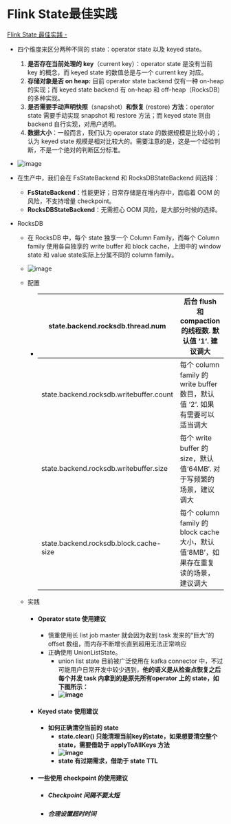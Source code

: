# Flink State最佳实践



[Flink State 最佳实践 -](https://ververica.cn/developers/flink-state-best-practices/)

- 四个维度来区分两种不同的 state：operator state 以及 keyed state。

  1. **是否存在当前处理的 key**（current key）：operator state 是没有当前 key 的概念，而 keyed state 的数值总是与一个 current key 对应。
  2. **存储对象是否 on heap:** 目前 operator state backend 仅有一种 on-heap 的实现；而 keyed state backend 有 on-heap 和 off-heap（RocksDB）的多种实现。
  3. **是否需要手动声明快照**（snapshot）**和恢复** (restore) **方法**：operator state 需要手动实现 snapshot 和 restore 方法；而 keyed state 则由 backend 自行实现，对用户透明。
  4. **数据大小**：一般而言，我们认为 operator state 的数据规模是比较小的；认为 keyed state 规模是相对比较大的。需要注意的是，这是一个经验判断，不是一个绝对的判断区分标准。

- ![image](https://static.lovedata.net/20-08-12-3cf2b0941431e750bed467d0be92cdf5.png-wm)

- 在生产中，我们会在 FsStateBackend 和 RocksDBStateBackend 间选择：

  - **FsStateBackend**：性能更好；日常存储是在堆内存中，面临着 OOM 的风险，不支持增量 checkpoint。
  - **RocksDBStateBackend**：无需担心 OOM 风险，是大部分时候的选择。

- RocksDB

  - 在 RocksDB 中，每个 state 独享一个 Column Family，而每个 Column family 使用各自独享的 write buffer 和 block cache，上图中的 window state 和 value state实际上分属不同的 column family。

  - ![image](https://static.lovedata.net/20-08-12-f05823758c252aec44dd11d1da0a768a.png-wm)

  - 配置

    - | state.backend.rocksdb.thread.num        | 后台 flush 和 compaction 的线程数. 默认值 ‘1‘. 建议调大      |
      | --------------------------------------- | ------------------------------------------------------------ |
      | state.backend.rocksdb.writebuffer.count | 每个 column family 的 write buffer 数目，默认值 ‘2‘. 如果有需要可以适当调大 |
      | state.backend.rocksdb.writebuffer.size  | 每个 write buffer 的 size，默认值‘64MB‘. 对于写频繁的场景，建议调大 |
      | state.backend.rocksdb.block.cache-size  | 每个 column family 的 block cache大小，默认值‘8MB’，如果存在重复读的场景，建议调大 |

  - 实践

    - #### Operator state 使用建议

      - 慎重使用长 list  job master 就会因为收到 task 发来的“巨大”的 offset 数组，而内存不断增长直到超用无法正常响应
      - 正确使用 UnionListState。
        - union list state 目前被广泛使用在 kafka connector 中，不过可能用户日常开发中较少遇到，**他的语义是从检查点恢复之后每个并发 task 内拿到的是原先所有operator 上的 state，如下图所示：**
        - **![image](https://static.lovedata.net/20-08-12-85082be4bcaa670c407006efbf51102a.png-wm)**

    - #### **Keyed state 使用建议**

      - **如何正确清空当前的 state**
        - **state.clear() 只能清理当前key的state，如果想要清空整个 state，需要借助于 applyToAllKeys 方法**
        - **![image](https://static.lovedata.net/20-08-12-cc9d7e078ba46da002aba1cf665b0acf.png-wm)**
        - **state 有过期需求，借助于 state TTL**  

    - #### **一些使用 checkpoint 的使用建议**

      - ##### **Checkpoint 间隔不要太短**

      - ##### **合理设置超时时间**